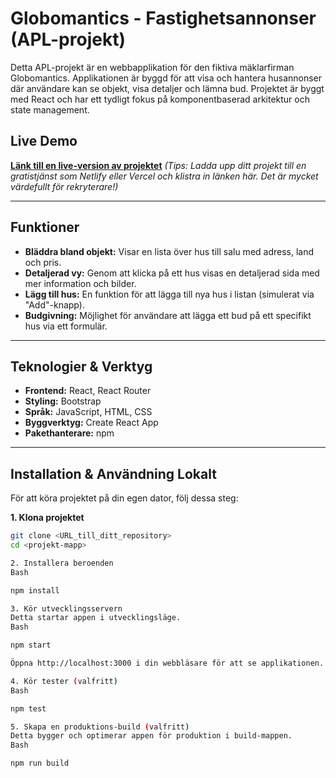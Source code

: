 # Globomantics - Fastighetsannonser (APL-projekt)

Detta APL-projekt är en webbapplikation för den fiktiva mäklarfirman Globomantics. Applikationen är byggd för att visa och hantera husannonser där användare kan se objekt, visa detaljer och lämna bud. Projektet är byggt med React och har ett tydligt fokus på komponentbaserad arkitektur och state management.

## Live Demo

**[Länk till en live-version av projektet](https://din-live-länk-här.com)** *(Tips: Ladda upp ditt projekt till en gratistjänst som Netlify eller Vercel och klistra in länken här. Det är mycket värdefullt för rekryterare!)*

---

## Funktioner

* **Bläddra bland objekt:** Visar en lista över hus till salu med adress, land och pris.
* **Detaljerad vy:** Genom att klicka på ett hus visas en detaljerad sida med mer information och bilder.
* **Lägg till hus:** En funktion för att lägga till nya hus i listan (simulerat via "Add"-knapp).
* **Budgivning:** Möjlighet för användare att lägga ett bud på ett specifikt hus via ett formulär.

---

## Teknologier & Verktyg

* **Frontend:** React, React Router
* **Styling:** Bootstrap
* **Språk:** JavaScript, HTML, CSS
* **Byggverktyg:** Create React App
* **Pakethanterare:** npm

---

## Installation & Användning Lokalt

För att köra projektet på din egen dator, följ dessa steg:

**1. Klona projektet**
```bash
git clone <URL_till_ditt_repository>
cd <projekt-mapp>

2. Installera beroenden
Bash

npm install

3. Kör utvecklingsservern
Detta startar appen i utvecklingsläge.
Bash

npm start

Öppna http://localhost:3000 i din webbläsare för att se applikationen. Sidan laddas om automatiskt när du gör ändringar i koden.

4. Kör tester (valfritt)
Bash

npm test

5. Skapa en produktions-build (valfritt)
Detta bygger och optimerar appen för produktion i build-mappen.
Bash

npm run build
```
